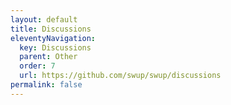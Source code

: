 ```yaml
---
layout: default
title: Discussions
eleventyNavigation:
  key: Discussions
  parent: Other
  order: 7
  url: https://github.com/swup/swup/discussions
permalink: false
---
```


